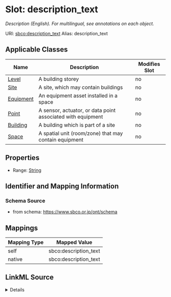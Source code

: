 

# Slot: description_text 


_Description (English). For multilingual, see annotations on each object._





URI: [sbco:description_text](https://www.sbco.or.jp/ont/description_text)
Alias: description_text

<!-- no inheritance hierarchy -->





## Applicable Classes

| Name | Description | Modifies Slot |
| --- | --- | --- |
| [Level](Level.md) | A building storey |  no  |
| [Site](Site.md) | A site, which may contain buildings |  no  |
| [Equipment](Equipment.md) | An equipment asset installed in a space |  no  |
| [Point](Point.md) | A sensor, actuator, or data point associated with equipment |  no  |
| [Building](Building.md) | A building which is part of a site |  no  |
| [Space](Space.md) | A spatial unit (room/zone) that may contain equipment |  no  |






## Properties

* Range: [String](String.md)




## Identifier and Mapping Information






### Schema Source


* from schema: https://www.sbco.or.jp/ont/schema




## Mappings

| Mapping Type | Mapped Value |
| ---  | ---  |
| self | sbco:description_text |
| native | sbco:description_text |




## LinkML Source

<details>
```yaml
name: description_text
description: Description (English). For multilingual, see annotations on each object.
from_schema: https://www.sbco.or.jp/ont/schema
rank: 1000
alias: description_text
domain_of:
- Site
- Building
- Level
- Space
- Equipment
- Point
range: string

```
</details>